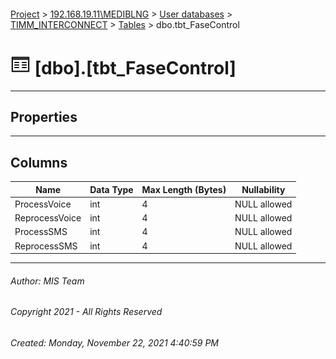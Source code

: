 #### 

[Project](../../../../index.md) > [192.168.19.11\\MEDIBLNG](../../../index.md) > [User databases](../../index.md) > [TIMM_INTERCONNECT](../index.md) > [Tables](Tables.md) > dbo.tbt_FaseControl

# ![Tables](../../../../Images/Table32.png) [dbo].[tbt_FaseControl]

---

## <a name="#properties"></a>Properties



---

## <a name="#columns"></a>Columns

| Name | Data Type | Max Length (Bytes) | Nullability |
|---|---|---|---|
| ProcessVoice | int | 4 | NULL allowed |
| ReprocessVoice | int | 4 | NULL allowed |
| ProcessSMS | int | 4 | NULL allowed |
| ReprocessSMS | int | 4 | NULL allowed |


---

###### Author:  MIS Team

###### Copyright 2021 - All Rights Reserved

###### Created: Monday, November 22, 2021 4:40:59 PM

